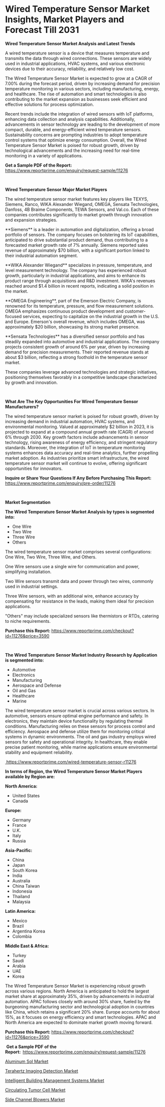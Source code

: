 <p><h1>Wired Temperature Sensor Market Insights, Market Players and Forecast Till 2031</h1></p><p><strong>Wired Temperature Sensor Market Analysis and Latest Trends</strong></p>
<p><p>A wired temperature sensor is a device that measures temperature and transmits the data through wired connections. These sensors are widely used in industrial applications, HVAC systems, and various electronic devices due to their accuracy, reliability, and relatively low cost. </p><p>The Wired Temperature Sensor Market is expected to grow at a CAGR of 7.00% during the forecast period, driven by increasing demand for precision temperature monitoring in various sectors, including manufacturing, energy, and healthcare. The rise of automation and smart technologies is also contributing to the market expansion as businesses seek efficient and effective solutions for process optimization.</p><p>Recent trends include the integration of wired sensors with IoT platforms, enhancing data collection and analysis capabilities. Additionally, advancements in sensor technology are leading to the development of more compact, durable, and energy-efficient wired temperature sensors. Sustainability concerns are prompting industries to adopt temperature control systems that optimize energy consumption. Overall, the Wired Temperature Sensor Market is poised for robust growth, driven by technological advancements and the increasing need for real-time monitoring in a variety of applications.</p></p>
<p><strong>Get a Sample PDF of the Report:&nbsp;</strong> <a href="https://www.reportprime.com/enquiry/request-sample/11276?utm_campaign=1143&utm_medium=2&utm_source=Github&utm_content=ia&utm_term=25122024&utm_id=wired-temperature-sensor">https://www.reportprime.com/enquiry/request-sample/11276</a></p>
<p>&nbsp;</p>
<p><strong>Wired Temperature Sensor Major Market Players</strong></p>
<p><p>The wired temperature sensor market features key players like TEXYS, Siemens, Ranco, WIKA Alexander Wiegand, OMEGA, Sensata Technologies, Danfoss, 4B Braime Components, TEWA Sensors, and Val.co. Each of these companies contributes significantly to market growth through innovation and expansion strategies.</p><p>**Siemens** is a leader in automation and digitalization, offering a broad portfolio of sensors. The company focuses on bolstering its IoT capabilities, anticipated to drive substantial product demand, thus contributing to a forecasted market growth rate of 7% annually. Siemens reported sales revenue of approximately $70 billion, with a significant portion linked to their industrial automation segment.</p><p>**WIKA Alexander Wiegand** specializes in pressure, temperature, and level measurement technology. The company has experienced robust growth, particularly in industrial applications, and aims to enhance its product range through acquisitions and R&D investment. WIKA's revenues reached around $1.4 billion in recent reports, indicating a solid position in the market.</p><p>**OMEGA Engineering**, part of the Emerson Electric Company, is renowned for its temperature, pressure, and flow measurement solutions. OMEGA emphasizes continuous product development and customer-focused services, expecting to capitalize on the industrial growth in the U.S. and Europe. Emerson's overall revenue, which includes OMEGA, was approximately $20 billion, showcasing its strong market presence.</p><p>**Sensata Technologies** has a diversified sensor portfolio and has steadily expanded into automotive and industrial applications. The company projects consistent growth of around 6% per year, driven by increasing demand for precision measurements. Their reported revenue stands at about $3 billion, reflecting a strong foothold in the temperature sensor market.</p><p>These companies leverage advanced technologies and strategic initiatives, positioning themselves favorably in a competitive landscape characterized by growth and innovation.</p></p>
<p>&nbsp;</p>
<p><strong>What Are The Key Opportunities For Wired Temperature Sensor Manufacturers?</strong></p>
<p><p>The wired temperature sensor market is poised for robust growth, driven by increasing demand in industrial automation, HVAC systems, and environmental monitoring. Valued at approximately $2 billion in 2023, it is projected to expand at a compound annual growth rate (CAGR) of around 6% through 2030. Key growth factors include advancements in sensor technology, rising awareness of energy efficiency, and stringent regulatory standards. Moreover, the integration of IoT in temperature monitoring systems enhances data accuracy and real-time analytics, further propelling market adoption. As industries prioritize smart infrastructure, the wired temperature sensor market will continue to evolve, offering significant opportunities for innovators.</p></p>
<p><strong>Inquire or Share Your Questions If Any Before Purchasing This Report:</strong> <a href="https://www.reportprime.com/enquiry/pre-order/11276?utm_campaign=1143&utm_medium=2&utm_source=Github&utm_content=ia&utm_term=25122024&utm_id=wired-temperature-sensor">https://www.reportprime.com/enquiry/pre-order/11276</a></p>
<p>&nbsp;</p>
<p><strong>Market Segmentation</strong></p>
<p><strong>The Wired Temperature Sensor Market Analysis by types is segmented into:</strong></p>
<p><ul><li>One Wire</li><li>Two Wire</li><li>Three Wire</li><li>Others</li></ul></p>
<p><p>The wired temperature sensor market comprises several configurations: One Wire, Two Wire, Three Wire, and Others. </p><p>One Wire sensors use a single wire for communication and power, simplifying installation. </p><p>Two Wire sensors transmit data and power through two wires, commonly used in industrial settings. </p><p>Three Wire sensors, with an additional wire, enhance accuracy by compensating for resistance in the leads, making them ideal for precision applications. </p><p>"Others" may include specialized sensors like thermistors or RTDs, catering to niche requirements.</p></p>
<p><strong>Purchase this Report:&nbsp;</strong><a href="https://www.reportprime.com/checkout?id=11276&price=3590&utm_campaign=1143&utm_medium=2&utm_source=Github&utm_content=ia&utm_term=25122024&utm_id=wired-temperature-sensor">https://www.reportprime.com/checkout?id=11276&price=3590</a></p>
<p>&nbsp;</p>
<p><strong>The Wired Temperature Sensor Market Industry Research by Application is segmented into:</strong></p>
<p><ul><li>Automotive</li><li>Electronics</li><li>Manufacturing</li><li>Aerospace and Defense</li><li>Oil and Gas</li><li>Healthcare</li><li>Marine</li></ul></p>
<p><p>The wired temperature sensor market is crucial across various sectors. In automotive, sensors ensure optimal engine performance and safety. In electronics, they maintain device functionality by regulating thermal conditions. Manufacturing relies on these sensors for process control and efficiency. Aerospace and defense utilize them for monitoring critical systems in dynamic environments. The oil and gas industry employs wired sensors for safety and operational integrity. In healthcare, they enable precise patient monitoring, while marine applications ensure environmental stability and equipment reliability.</p></p>
<p><a href="https://www.reportprime.com/wired-temperature-sensor-r11276?utm_campaign=1143&utm_medium=2&utm_source=Github&utm_content=ia&utm_term=25122024&utm_id=wired-temperature-sensor">&nbsp;https://www.reportprime.com/wired-temperature-sensor-r11276</a></p>
<p><strong>In terms of Region, the Wired Temperature Sensor Market Players available by Region are:</strong></p>
<p>
    <p> <strong> North America: </strong>
        <ul>
            <li>United States</li>
            <li>Canada</li>
        </ul>
        </p> 
    <p> <strong> Europe: </strong>
        <ul>
            <li>Germany</li>
            <li>France</li>
            <li>U.K.</li>
            <li>Italy</li>
            <li>Russia</li>
        </ul>
        </p> 
    <p> <strong> Asia-Pacific: </strong>
        <ul>
            <li>China</li>
            <li>Japan</li>
            <li>South Korea</li>
            <li>India</li>
            <li>Australia</li>
            <li>China Taiwan</li>
            <li>Indonesia</li>
            <li>Thailand</li>
            <li>Malaysia</li>
        </ul>
        </p> 
    <p> <strong> Latin America: </strong>
        <ul>
            <li>Mexico</li>
            <li>Brazil</li>
            <li>Argentina Korea</li>
            <li>Colombia</li>
        </ul>
        </p> 
    <p> <strong> Middle East & Africa: </strong>
        <ul>
            <li>Turkey</li>
            <li>Saudi</li>
            <li>Arabia</li>
            <li>UAE</li>
            <li>Korea</li>
        </ul>
    </p>
    </p>
<p><p>The Wired Temperature Sensor Market is experiencing robust growth across various regions. North America is anticipated to hold the largest market share at approximately 35%, driven by advancements in industrial automation. APAC follows closely with around 30% share, fueled by the burgeoning manufacturing sector and technological adoption in countries like China, which retains a significant 20% share. Europe accounts for about 15%, as it focuses on energy efficiency and smart technologies. APAC and North America are expected to dominate market growth moving forward.</p></p>
<p><strong>Purchase this Report: </strong><a href="https://www.reportprime.com/checkout?id=11276&price=3590&utm_campaign=1143&utm_medium=2&utm_source=Github&utm_content=ia&utm_term=25122024&utm_id=wired-temperature-sensor">https://www.reportprime.com/checkout?id=11276&price=3590</a></p>
<p>&nbsp;<strong>Get a Sample PDF of the Report:&nbsp;&nbsp;</strong><a href="https://www.reportprime.com/enquiry/request-sample/11276?utm_campaign=1143&utm_medium=2&utm_source=Github&utm_content=ia&utm_term=25122024&utm_id=wired-temperature-sensor">https://www.reportprime.com/enquiry/request-sample/11276</a></p>
<p><strong></strong></p>
<p><p><a href="https://www.linkedin.com/pulse/a-mkt-nova-vc8zf?utm_campaign=1143&utm_medium=2&utm_source=Github&utm_content=ia&utm_term=25122024&utm_id=wired-temperature-sensor">Aluminum Sol Market</a></p><p><a href="https://www.linkedin.com/pulse/terahertz-imaging-detection-market-trends-analysis-2024-2031-efhqf?utm_campaign=1143&utm_medium=2&utm_source=Github&utm_content=ia&utm_term=25122024&utm_id=wired-temperature-sensor">Terahertz Imaging Detection Market</a></p><p><a href="https://github.com/ryanbell8967/Market-Research-Report-List-1/blob/main/intelligent-building-management-systems-market.md?utm_campaign=1143&utm_medium=2&utm_source=Github&utm_content=ia&utm_term=25122024&utm_id=wired-temperature-sensor">Intelligent Building Management Systems Market</a></p><p><a href="https://github.com/yoshih12/Market-Research-Report-List-4/blob/main/circulating-tumor-cell-market.md?utm_campaign=1143&utm_medium=2&utm_source=Github&utm_content=ia&utm_term=25122024&utm_id=wired-temperature-sensor">Circulating Tumor Cell Market</a></p><p><a href="https://www.linkedin.com/pulse/report-side-channel-blowers-market-rapid-expansion-cagr-j4jpf?utm_campaign=1143&utm_medium=2&utm_source=Github&utm_content=ia&utm_term=25122024&utm_id=wired-temperature-sensor">Side Channel Blowers Market</a></p></p>